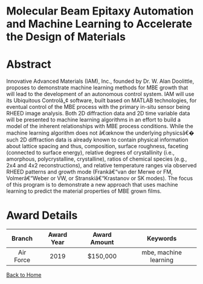 
Molecular Beam Epitaxy Automation and Machine Learning to Accelerate the Design of Materials
============================================================================================

# Abstract


Innovative Advanced Materials (IAM), Inc., founded by Dr. W. Alan Doolittle, proposes to demonstrate machine learning methods for MBE growth that will lead to the development of an autonomous control system. IAM will use its Ubiquitous Controlâ„¢ software, built based on MATLAB technologies, for eventual control of the MBE process with the primary in-situ sensor being RHEED image analysis. Both 2D diffraction data and 2D time variable data will be presented to machine learning algorithms in an effort to build a model of the inherent relationships with MBE process conditions. While the machine learning algorithm does not â€œknow the underlying physicsâ€� such 2D diffraction data is already known to contain physical information about lattice spacing and thus, composition, surface roughness, faceting (connected to surface energy), relative degrees of crystallinity (i.e., amorphous, polycrystalline, crystalline), ratios of chemical species (e.g., 2x4 and 4x2 reconstructions), and relative temperature ranges via observed RHEED patterns and growth mode (Frankâ€“van der Merwe or FM, Volmerâ€“Weber or VW, or Stranskiâ€“Krastanov or SK modes). The focus of this program is to demonstrate a new approach that uses machine learning to predict the material properties of MBE grown films.  

# Award Details

|Branch|Award Year|Award Amount|Keywords|
| :---: | :---: | :---: | :---: |
|Air Force|2019|$150,000|mbe, machine learning|
  
  


[Back to Home](https://github.com/chrischow/dod_sbir_awards/Reports/DJ/#1581)